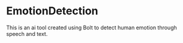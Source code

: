 # EmotionDetection
This is an ai tool created using Bolt to detect human emotion through speech and text.
